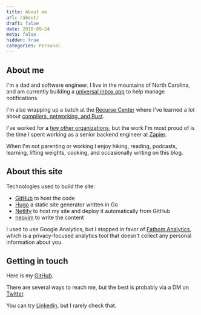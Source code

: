 ```yaml
---
title: About me
url: /about/
draft: false
date: 2018-09-24
meta: false
hidden: true
categories: Personal
---
```


## About me

I'm a dad and software engineer. I live in the mountains of North Carolina, and am currently building a [universal inbox app](/notifications-suck/) to help manage notifications.

I'm also wrapping up a batch at the [Recurse Center](https://www.recurse.com/) where I've learned a lot about [compilers, networking, and Rust](/categories/recurse-center-2021/).

I've worked for a [few other organizations](https://www.linkedin.com/in/ptmalmgren/), but the work I'm most proud of is the time I spent working as a senior backend engineer at [Zapier](https://zapier.com).

When I'm not parenting or working I enjoy hiking, reading, podcasts, learning, lifting weights, cooking, and occasionally writing on this blog.

## About this site

Technologies used to build the site:

- [GitHub](https://github.com/pmalmgren/petermalmgren.com) to host the code
- [Hugo](https://gohugo.io/) a static site generator written in Go
- [Netlify](https://www.netlify.com/) to host my site and deploy it automatically from GitHub
- [neovim](https://neovim.org) to write the content

I used to use Google Analytics, but I stopped in favor of [Fathom Analytics](https://usefathom.com/), which is a privacy-focused analytics tool that doesn't collect any personal information about you.


## Getting in touch

Here is my [GitHub](https://github.com/pmalmgren).

There are several ways to reach me, but the best is probably via a DM on [Twitter](https://twitter.com/ptmalmgren).

You can try [Linkedin](https://www.linkedin.com/in/ptmalmgren/), but I rarely check that.
